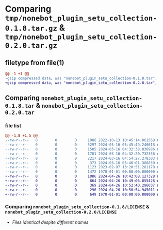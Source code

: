 # Comparing `tmp/nonebot_plugin_setu_collection-0.1.8.tar.gz` & `tmp/nonebot_plugin_setu_collection-0.2.0.tar.gz`

## filetype from file(1)

```diff
@@ -1 +1 @@
-gzip compressed data, was "nonebot_plugin_setu_collection-0.1.8.tar", max compression
+gzip compressed data, was "nonebot_plugin_setu_collection-0.2.0.tar", max compression
```

## Comparing `nonebot_plugin_setu_collection-0.1.8.tar` & `nonebot_plugin_setu_collection-0.2.0.tar`

### file list

```diff
@@ -1,8 +1,5 @@
--rw-r--r--   0        0        0     1086 2022-10-13 10:45:14.061568 nonebot_plugin_setu_collection-0.1.8/LICENSE
--rw-r--r--   0        0        0     5297 2024-03-16 05:45:49.246618 nonebot_plugin_setu_collection-0.1.8/nonebot_plugin_setu_collection/__init__.py
--rw-r--r--   0        0        0     1505 2024-03-16 04:32:38.836986 nonebot_plugin_setu_collection-0.1.8/nonebot_plugin_setu_collection/api/Anosu.py
--rw-r--r--   0        0        0     1781 2024-03-16 04:32:20.732356 nonebot_plugin_setu_collection-0.1.8/nonebot_plugin_setu_collection/api/Lolicon.py
--rw-r--r--   0        0        0     2217 2024-03-16 04:54:27.278303 nonebot_plugin_setu_collection-0.1.8/nonebot_plugin_setu_collection/api/MirlKoi.py
--rw-r--r--   0        0        0      373 2024-03-16 05:46:01.386850 nonebot_plugin_setu_collection-0.1.8/pyproject.toml
--rw-r--r--   0        0        0     1123 2023-02-07 13:20:51.281178 nonebot_plugin_setu_collection-0.1.8/README.md
--rw-r--r--   0        0        0     1472 1970-01-01 00:00:00.000000 nonebot_plugin_setu_collection-0.1.8/PKG-INFO
+-rw-r--r--   0        0        0     1086 2024-04-26 10:42:08.127328 nonebot_plugin_setu_collection-0.2.0/LICENSE
+-rw-r--r--   0        0        0      864 2024-04-26 10:49:06.855428 nonebot_plugin_setu_collection-0.2.0/nonebot_plugin_setu_collection/__init__.py
+-rw-r--r--   0        0        0      369 2024-04-26 10:52:40.296037 nonebot_plugin_setu_collection-0.2.0/pyproject.toml
+-rw-r--r--   0        0        0      296 2024-04-26 10:50:54.945011 nonebot_plugin_setu_collection-0.2.0/README.md
+-rw-r--r--   0        0        0      649 1970-01-01 00:00:00.000000 nonebot_plugin_setu_collection-0.2.0/PKG-INFO
```

### Comparing `nonebot_plugin_setu_collection-0.1.8/LICENSE` & `nonebot_plugin_setu_collection-0.2.0/LICENSE`

 * *Files identical despite different names*

